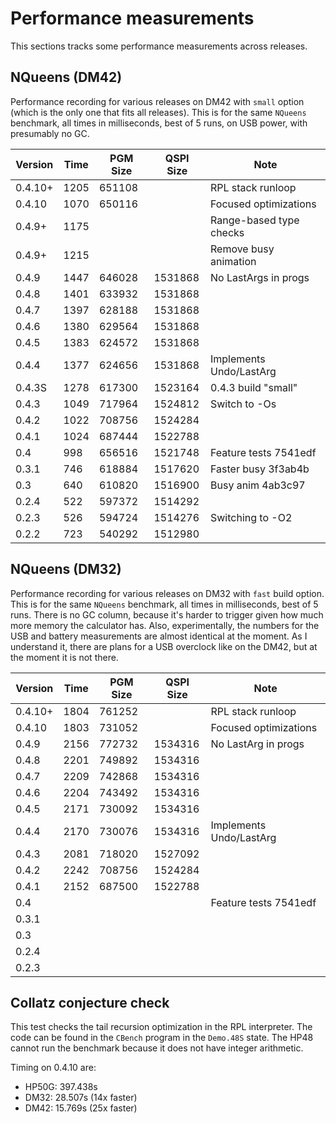 # Performance measurements

This sections tracks some performance measurements across releases.


## NQueens (DM42)

Performance recording for various releases on DM42 with `small` option (which is
the only one that fits all releases). This is for the same `NQueens` benchmark,
all times in milliseconds, best of 5 runs, on USB power, with presumably no GC.


| Version | Time    | PGM Size  | QSPI Size | Note                    |
|---------|---------|-----------|-----------|-------------------------|
| 0.4.10+ | 1205    | 651108    |           | RPL stack runloop       |
| 0.4.10  | 1070    | 650116    |           | Focused optimizations   |
| 0.4.9+  | 1175    |           |           | Range-based type checks |
| 0.4.9+  | 1215    |           |           | Remove busy animation   |
| 0.4.9   | 1447    | 646028    | 1531868   | No LastArgs in progs    |
| 0.4.8   | 1401    | 633932    | 1531868   |                         |
| 0.4.7   | 1397    | 628188    | 1531868   |                         |
| 0.4.6   | 1380    | 629564    | 1531868   |                         |
| 0.4.5   | 1383    | 624572    | 1531868   |                         |
| 0.4.4   | 1377    | 624656    | 1531868   | Implements Undo/LastArg |
| 0.4.3S  | 1278    | 617300    | 1523164   | 0.4.3 build "small"     |
| 0.4.3   | 1049    | 717964    | 1524812   | Switch to -Os           |
| 0.4.2   | 1022    | 708756    | 1524284   |                         |
| 0.4.1   | 1024    | 687444    | 1522788   |                         |
| 0.4     |  998    | 656516    | 1521748   | Feature tests 7541edf   |
| 0.3.1   |  746    | 618884    | 1517620   | Faster busy 3f3ab4b     |
| 0.3     |  640    | 610820    | 1516900   | Busy anim 4ab3c97       |
| 0.2.4   |  522    | 597372    | 1514292   |                         |
| 0.2.3   |  526    | 594724    | 1514276   | Switching to -O2        |
| 0.2.2   |  723    | 540292    | 1512980   |                         |


## NQueens (DM32)

Performance recording for various releases on DM32 with `fast` build option.
This is for the same `NQueens` benchmark, all times in milliseconds,
best of 5 runs. There is no GC column, because it's harder to trigger given how
much more memory the calculator has. Also, experimentally, the numbers for the
USB and battery measurements are almost identical at the moment. As I understand
it, there are plans for a USB overclock like on the DM42, but at the moment it
is not there.


| Version | Time    | PGM Size  | QSPI Size | Note                    |
|---------|---------|-----------|-----------|-------------------------|
| 0.4.10+ | 1804    | 761252    |           | RPL stack runloop       |
| 0.4.10  | 1803    | 731052    |           | Focused optimizations   |
| 0.4.9   | 2156    | 772732    | 1534316   | No LastArg in progs     |
| 0.4.8   | 2201    | 749892    | 1534316   |                         |
| 0.4.7   | 2209    | 742868    | 1534316   |                         |
| 0.4.6   | 2204    | 743492    | 1534316   |                         |
| 0.4.5   | 2171    | 730092    | 1534316   |                         |
| 0.4.4   | 2170    | 730076    | 1534316   | Implements Undo/LastArg |
| 0.4.3   | 2081    | 718020    | 1527092   |                         |
| 0.4.2   | 2242    | 708756    | 1524284   |                         |
| 0.4.1   | 2152    | 687500    | 1522788   |                         |
| 0.4     |         |           |           | Feature tests 7541edf   |
| 0.3.1   |         |           |           |                         |
| 0.3     |         |           |           |                         |
| 0.2.4   |         |           |           |                         |
| 0.2.3   |         |           |           |                         |


## Collatz conjecture check

This test checks the tail recursion optimization in the RPL interpreter.
The code can be found in the `CBench` program in the `Demo.48S` state.
The HP48 cannot run the benchmark because it does not have integer arithmetic.

Timing on 0.4.10 are:

* HP50G: 397.438s
* DM32: 28.507s (14x faster)
* DM42: 15.769s (25x faster)
